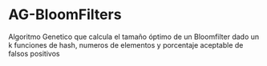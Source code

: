 # AG-BloomFilters
 Algoritmo Genetico que calcula el tamaño óptimo de un Bloomfilter dado un k funciones de hash, numeros de elementos y porcentaje aceptable de falsos positivos
